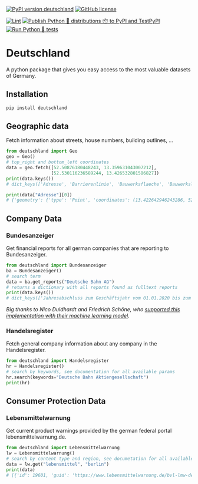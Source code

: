 [![PyPI version deutschland](https://badge.fury.io/py/deutschland.svg)](https://pypi.python.org/pypi/deutschland/)
[![GitHub license](https://img.shields.io/github/license/bundesAPI/deutschland.svg)](https://github.com/bundesAPI/deutschland/blob/main/LICENSE)

[![Lint](https://github.com/bundesAPI/deutschland/actions/workflows/black.yml/badge.svg?branch=main)](https://github.com/bundesAPI/deutschland/actions/workflows/black.yml)
[![Publish Python 🐍 distributions 📦 to PyPI and TestPyPI](https://github.com/bundesAPI/deutschland/actions/workflows/publish.yml/badge.svg?branch=main)](https://github.com/bundesAPI/deutschland/actions/workflows/publish.yml)
[![Run Python 🐍 tests](https://github.com/bundesAPI/deutschland/actions/workflows/runtests.yml/badge.svg?branch=main)](https://github.com/bundesAPI/deutschland/actions/workflows/runtests.yml)

# Deutschland
A python package that gives you easy access to the most valuable datasets of Germany.

## Installation
```bash
pip install deutschland
```

## Geographic data
Fetch information about streets, house numbers, building outlines, …

```python
from deutschland import Geo
geo = Geo()
# top_right and bottom_left coordinates
data = geo.fetch([52.50876180448243, 13.359631043007212], 
                 [52.530116236589244, 13.426532801586827])
print(data.keys())
# dict_keys(['Adresse', 'Barrierenlinie', 'Bauwerksflaeche', 'Bauwerkslinie', 'Bauwerkspunkt', 'Besondere_Flaeche', 'Besondere_Linie', 'Besonderer_Punkt', 'Gebaeudeflaeche', 'Gebaeudepunkt', 'Gewaesserflaeche', 'Gewaesserlinie', 'Grenze_Linie', 'Historischer_Punkt', 'Siedlungsflaeche', 'Vegetationslinie', 'Verkehrsflaeche', 'Verkehrslinie', 'Verkehrspunkt', 'Hintergrund'])

print(data["Adresse"][0])
# {'geometry': {'type': 'Point', 'coordinates': (13.422642946243286, 52.51500157651358)}, 'properties': {'postleitzahl': '10179', 'ort': 'Berlin', 'ortsteil': 'Mitte', 'strasse': 'Holzmarktstraße', 'hausnummer': '55'}, 'id': 0, 'type': 'Feature'}
```




## Company Data

### Bundesanzeiger
Get financial reports for all german companies that are reporting to Bundesanzeiger.

```python
from deutschland import Bundesanzeiger
ba = Bundesanzeiger()
# search term
data = ba.get_reports("Deutsche Bahn AG")
# returns a dictionary with all reports found as fulltext reports
print(data.keys())
# dict_keys(['Jahresabschluss zum Geschäftsjahr vom 01.01.2020 bis zum 31.12.2020', 'Konzernabschluss zum Geschäftsjahr vom 01.01.2020 bis zum 31.12.2020\nErgänzung der Veröffentlichung vom 04.06.2021',
```
*Big thanks to Nico Duldhardt and Friedrich Schöne, who [supported this implementation with their machine learning model](https://av.tib.eu/media/52366).*

### Handelsregister
Fetch general company information about any company in the Handelsregister.

```python
from deutschland import Handelsregister
hr = Handelsregister()
# search by keywords, see documentation for all available params
hr.search(keywords="Deutsche Bahn Aktiengesellschaft")
print(hr)
```


## Consumer Protection Data

### Lebensmittelwarnung
Get current product warnings provided by the german federal portal lebensmittelwarnung.de. 

```python
from deutschland import Lebensmittelwarnung
lw = Lebensmittelwarnung()
# search by content type and region, see documetation for all available params
data = lw.get("lebensmittel", "berlin")
print(data)
# [{'id': 19601, 'guid': 'https://www.lebensmittelwarnung.de/bvl-lmw-de/detail/lebensmittel/19601', 'pubDate': 'Fri, 10 Feb 2017 12:28:45 +0000', 'imgSrc': 'https://www.lebensmittelwarnung.de/bvl-lmw-de/opensaga/attachment/979f8cd3-969e-4a6c-9a8e-4bdd61586cd4/data.jpg', 'title': 'Sidroga Bio Säuglings- und Kindertee', 'manufacturer': 'Lebensmittel', 'warning': 'Pyrrolizidinalkaloide', 'affectedStates': ['Baden-Württemberg', '...']}]
```